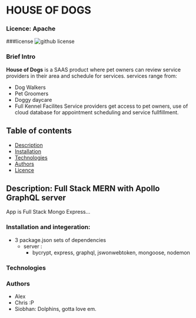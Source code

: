 # HOUSE OF DOGS

### Licence: Apache

###license ![github license](https://img.shields.io/badge/license-Apache-brightgreen.svg)

### Brief Intro
**House of Dogs** is a SAAS product where pet owners can review service providers in their area and schedule for services.
services range from:
  * Dog Walkers
  * Pet Groomers
  * Doggy daycare
  * Full Kennel Facilites
Service providers get access to pet owners, use of cloud database for appointment scheduling  and service fullfillment.

## Table of contents
  * [Description](##Description)
  * [Installation](###Instalation)
  * [Technologies](###Technologies)
  * [Authors](###Authors)
  * [Licence](###Licence)
 
## Description: Full Stack MERN with Apollo GraphQL server
App is Full Stack  Mongo Express...

### Installation and integeration:
  * 3 package.json sets of dependencies
      * server :
        * bycrypt, express, graphql, jswonwebtoken, mongoose, nodemon
        

### Technologies

### Authors

  * Alex
  * Chris :P
  * Siobhan: Dolphins, gotta love em.